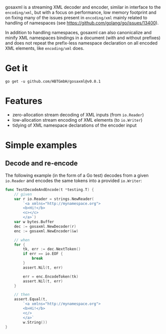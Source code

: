 gosaxml is a streaming XML decoder and encoder, similar in interface to the `encoding/xml`, but with a focus on performance, low memory footprint and on
fixing many of the issues present in `encoding/xml` mainly related to handling of namespaces (see https://github.com/golang/go/issues/13400).

In addition to handling namespaces, gosaxml can also canonicalize and minify XML namespaces bindings in a document (with and without prefixes)
and does not repeat the prefix-less namespace declaration
on all encoded XML elements, like `encoding/xml` does.

# Get it

```shell
go get -u github.com/HBTGmbH/gosaxml@v0.0.1
```

# Features 

* zero-allocation stream decoding of XML inputs (from `io.Reader`)
* low-allocation stream encoding of XML elements (to `io.Writer`)
* tidying of XML namespace declarations of the encoder input

# Simple examples

## Decode and re-encode
The following example (in the form of a Go test) decodes from a given `io.Reader` and encodes the same tokens
into a provided `io.Writer`:
```go
func TestDecodeAndEncode(t *testing.T) {
	// given
	var r io.Reader = strings.NewReader(
		`<a xmlns="http://mynamespace.org">
		<b>Hi!</b>
		<c></c>
		</a>`)
	var w bytes.Buffer
	dec := gosaxml.NewDecoder(r)
	enc := gosaxml.NewEncoder(&w)

	// when
	for {
		tk, err := dec.NextToken()
		if err == io.EOF {
			break
		}
		assert.Nil(t, err)

		err = enc.EncodeToken(tk)
		assert.Nil(t, err)
	}

	// then
	assert.Equal(t,
		`<a xmlns="http://mynamespace.org">
		<b>Hi!</b>
		<c/>
		</a>`
		w.String())
}
```